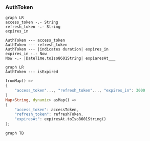 
### AuthToken
```mermaid
graph LR
access_token -.- String
refresh_token -.- String
expires_in

AuthToken --- access_token
AuthToken --- refresh_token
AuthToken --- |indicates duration| expires_in
expires_in -.- Now
Now -.- |DateTime.toIso8601String| expiaresAt___
```
```mermaid
graph LR
AuthToken --- isExpired
```
```dart
fromMap() =>
{
	"access_token"..., "refresh_token"..., "expires_in": 3000
}
Map<String, dynamic> asMap() =>  
{  
	"access_token": accessToken,  
	"refresh_token": refreshToken,  
	"expiresAt": expiresAt.toIso8601String()  
};
```
```mermaid
graph TB


```








































<!--stackedit_data:
eyJoaXN0b3J5IjpbMTAwOTI1MjgwMywtNzQ4MzU0NDEsLTExOT
AwMjAwNjYsLTExNDg5OTAyMzcsLTg0OTMzMTc3OCwyMDQwMjk3
NjIyXX0=
-->